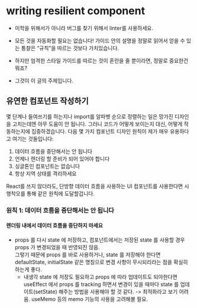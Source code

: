 # writing resilient component

- 미학을 위해서가 아니라 버그를 찾기 위해서 linter를 사용하세요.

- 모든 것을 자동화할 필요는 없습니다! 가이드 안의 설명을 정말로 읽어서 얻을 수 있는 통찰은 “규칙”을 따르는 것보다 가치있습니다.

- 하지만 엄격한 스타일 가이드를 따르는 것이 혼란을 줄 뿐이라면, 정말로 중요한건 뭐죠?

- 그것이 이 글의 주제입니다.

## 유연한 컴포넌트 작성하기

몇 단계나 들여쓰기를 하는지나 import를 알파벳 순으로 정렬하는 일은 망가진 디자인을 고치는데엔 아무 도움이 안 됩니다. 그러니 코드가 어떻게 보이는지 대신, 어떻게 작동하는지에 집중하겠습니다. 다음 몇 가지 컴포넌트 디자인 원칙이 제가 매우 유용하다고 여기는 것들입니다:

1. 데이터 흐름을 중단해서는 안 됩니다
2. 언제나 렌더링 할 준비가 되어 있어야 합니다
3. 싱글톤인 컴포넌트는 없습니다
4. 항상 지역 상태를 격리하세요

React를 쓰지 않더라도, 단방향 데이터 흐름을 사용하는 UI 컴포넌트를 사용한다면 시행착오를 통해 같은 원칙에 도달할겁니다.

### 원칙 1: 데이터 흐름을 중단해서는 안 됩니다

#### 렌더링 내에서 데이터 흐름을 중단하지 마세요

- props 를 다시 state 에 저장하고, 컴포넌트에서는 저장된 state 를 사용할 경우 props 가 변경되었을 때 반영되진 않음.  
  그렇기 때문에 props 를 바로 사용하거나, state 를 저장해야 한다면 defaultState, initialState 같은 명칭으로 변경 사항이 무시되리라는 점을 확실히 하는게 좋다.
  - 내생각 state 에 저장도 필요하고 props 에 따라 업데이트도 되야한다면 useEffect 에서 props 를 tracking 하면서 변경이 있을 때마다 state 를 업데이트(setState) 해주는 방법을 사용해야 할 것 같다.
    -> 최적화라고 보기 어려움. useMemo 등의 memo 기능의 사용을 고려해볼 필요.

